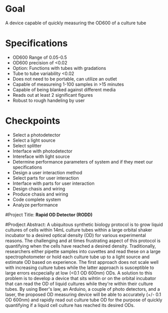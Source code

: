 # Goal
A device capable of quickly measuring the OD600 of a culture tube

# Specifications
-  OD600 Range of 0.05-0.5
-  OD600 precision  of <0.02
-  Option: Functions with tubes with gradations
-  Tube to tube variability <0.02
-  Does not need to be portable, can utilize an outlet
-  Capable of measureing 1-100 samples in >15 minutes
-  Capable of being blanked against different media
-  Reads out at least 2 significant figures
-  Robust to rough handeling by user

# Checkpoints
-  Select a photodetector
-  Select a light source
-  Select splitter
-  Interface with photodetector
-  Intereface with light source
-  Determine performance parameters of system and if they meet our specifications
-  Design a user interaction method
-  Select parts for user interaction
-  Interface with parts for user interaction
-  Design chasis and wiring
-  Produce chasis and wiring
-  Code complete system
-  Analyze performance
  
#Project Title: 
**Rapid OD Detector (RODD)**

#Prodject Abstract:
A ubiquitous synthetic biology protocol is to grow liquid cultures of cells within 14mL culture tubes within a large orbital shaker incubator to a desired optical density (OD) for various experimental reasons. The challenging and at times frustrating aspect of this protocol is quantifying when the cells have reached a desired density. Traditionally, researchers either pipette samples into cuvettes and read these on a large spectrophotometer or hold each culture tube up to a light source and estimate OD based on experience. The first approach does not scale well with increasing culture tubes while the latter approach is susceptible to large errors escpecially at low (<0.1 OD 600nm) ODs. A solution to this problem is to develop a device that sits wihtin or on the orbital incubator that can read the OD of liquid cultures while they're within their culture tubes. By using Beer's law, an Arduino, a couple of photo detectors, and a laser, the proposed OD measuring device will be able to accurately (+/- 0.1 OD 600nm) and rapidly read out culture tube OD for the purpose of quickly quantifying if a liquid cell culture has reached its desired ODs.
